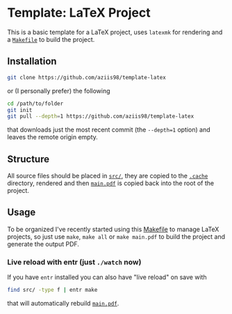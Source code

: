 
# Template: LaTeX Project

<!-- Generated from template: <https://github.com/aziis98/template-latex> -->

This is a basic template for a LaTeX project, uses `latexmk` for rendering and a [`Makefile`](./Makefile) to build the project.

## Installation

```bash
git clone https://github.com/aziis98/template-latex
```

or (I personally prefer) the following

```bash
cd /path/to/folder 
git init
git pull --depth=1 https://github.com/aziis98/template-latex
```

that downloads just the most recent commit (the `--depth=1` option) and leaves the remote origin empty.

## Structure

All source files should be placed in [`src/`](./src), they are copied to the [`.cache`](./.gitignore) directory, rendered and then [`main.pdf`](./main.pdf) is copied back into the root of the project.

## Usage

To be organized I've recently started using this [Makefile](./Makefile) to manage LaTeX projects, so just use `make`, `make all` or `make main.pdf` to build the project and generate the output PDF.

### Live reload with entr (just `./watch` now)

If you have `entr` installed you can also have "live reload" on save with

```bash
find src/ -type f | entr make
```

that will automatically rebuild [`main.pdf`](main.pdf).
